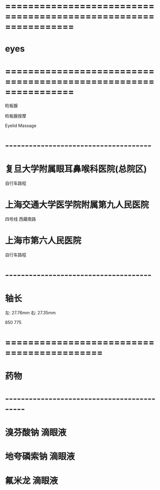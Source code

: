 # ================================================================ #
#                      eyes
# ================================================================ #


睑板腺

睑板腺按摩

Eyelid Massage

# ------------------------------------- #
#   

# 复旦大学附属眼耳鼻喉科医院(总院区)
自行车路程


# 上海交通大学医学院附属第九人民医院
四号线 西藏南路


# 上海市第六人民医院
自行车路程




# ------------------------------------- #
#            轴长
左: 27.76mm
右: 27.35mm

850
775


# =========================================== #
#                   药物
# ------------------------------------------- #

# 溴芬酸钠 滴眼液


# 地夸磷索钠 滴眼液


# 氟米龙 滴眼液






